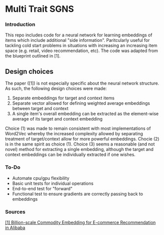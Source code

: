 # Multi Trait SGNS

### Introduction

This repo includes code for a neural network for learning embeddings of items which include additional "side information". Paritcularly useful for tackling cold start problems in situations with increasing an increasing item space (e.g. retail, video recommendation, etc). The code was adapted from the blueprint outlined in [1]. 

## Design choices

The paper ([1]) is not especially specific about the neural network structure. As such, the following design choices were made:

1. Separate embeddings for target and context items
2. Separate vector allowed for defining weighted average embeddings between target and context
3. A single item's overall embedding can be extracted as the element-wise average of its target and context embedding

Choice (1) was made to remain consistent with most implementations of Word2Vec whereby the increased complexity allowed by separating treatment of target/context allow for more powerful embeddings. Chocie (2) is in the same spirit as choice (1). Choice (3) seems a reasonable (and not novel) method for extracting a single embedding, although the target and context embeddings can be individually extracted if one wishes.

### To-Do
* Automate cpu/gpu flexibility
* Basic unit tests for individual operations
* End-to-end test for "forward"
* Functional test to ensure gradients are correctly passing back to embeddings

### Sources

[[1] Billion-scale Commodity Embedding for E-commerce Recommendation in Alibaba](https://arxiv.org/abs/1803.02349)
